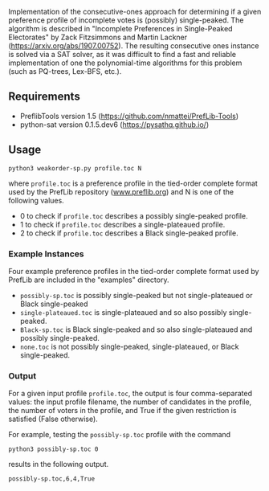 Implementation of the consecutive-ones approach for determining if a given preference profile of incomplete votes is (possibly) single-peaked.
The algorithm is described in "Incomplete Preferences in Single-Peaked Electorates" by Zack Fitzsimmons and Martin Lackner (https://arxiv.org/abs/1907.00752).
The resulting consecutive ones instance is solved via a SAT solver,
as it was difficult to find a fast and reliable implementation of one the polynomial-time algorithms for this problem (such as PQ-trees, Lex-BFS, etc.).

## Requirements

- PreflibTools version 1.5 (https://github.com/nmattei/PrefLib-Tools)
- python-sat version 0.1.5.dev6 (https://pysathq.github.io/)

## Usage

    python3 weakorder-sp.py profile.toc N

where `profile.toc` is a preference profile in the tied-order complete format used by the PrefLib repository (www.preflib.org) and N is one of the following values.

* 0 to check if `profile.toc` describes a possibly single-peaked profile.
* 1 to check if `profile.toc` describes a single-plateaued profile.
* 2 to check if `profile.toc` describes a Black single-peaked profile.

### Example Instances
Four example preference profiles in the tied-order complete format used by PrefLib are included in the "examples" directory.
- `possibly-sp.toc` is possibly single-peaked but not single-plateaued or Black single-peaked
- `single-plateaued.toc` is single-plateaued and so also possibly single-peaked.
- `Black-sp.toc` is Black single-peaked and so also single-plateaued and possibly single-peaked.
- `none.toc` is not possibly single-peaked, single-plateaued, or Black single-peaked.

### Output

For a given input profile `profile.toc`, the output is four comma-separated values: the input profile filename, the number of candidates in the profile, the number of voters in the profile, and True if the given restriction is satisfied (False otherwise).

For example, testing the `possibly-sp.toc` profile with the command
```
python3 possibly-sp.toc 0
```
results in the following output.
```
possibly-sp.toc,6,4,True
```
